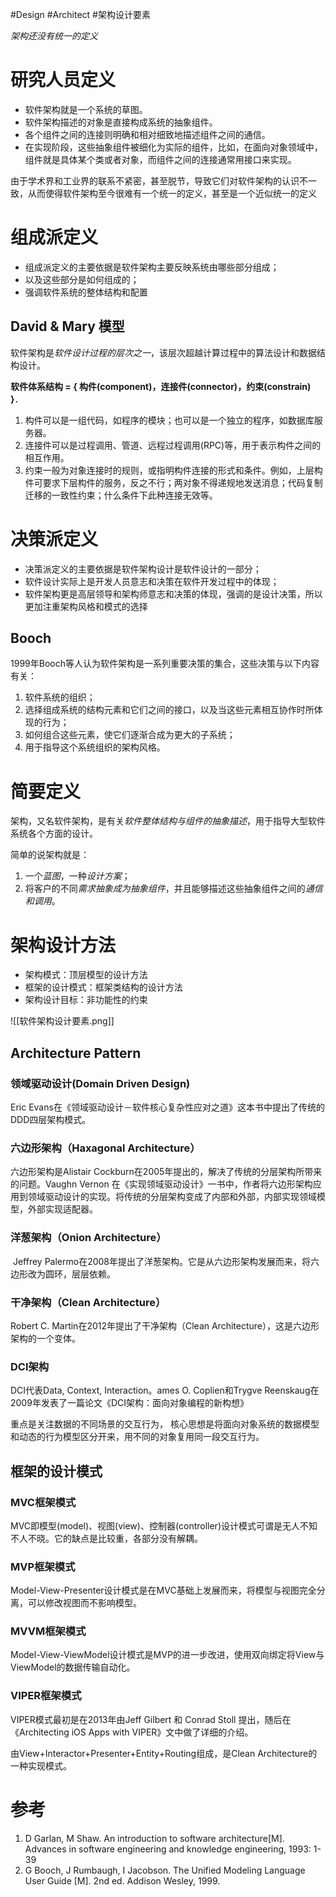 #Design #Architect #架构设计要素

*架构还没有统一的定义*

# 研究人员定义
- 软件架构就是一个系统的草图。
- 软件架构描述的对象是直接构成系统的抽象组件。
- 各个组件之间的连接则明确和相对细致地描述组件之间的通信。
- 在实现阶段，这些抽象组件被细化为实际的组件，比如，在面向对象领域中，组件就是具体某个类或者对象，而组件之间的连接通常用接口来实现。

由于学术界和工业界的联系不紧密，甚至脱节，导致它们对软件架构的认识不一致，从而使得软件架构至今很难有一个统一的定义，甚至是一个近似统一的定义

# 组成派定义
- 组成派定义的主要依据是软件架构主要反映系统由哪些部分组成；
- 以及这些部分是如何组成的；
- 强调软件系统的整体结构和配置

## David & Mary 模型
软件架构是*软件设计过程的层次之一*，该层次超越计算过程中的算法设计和数据结构设计。

**软件体系结构 = { 构件(component)，连接件(connector)，约束(constrain) }**．

1. 构件可以是一组代码，如程序的模块；也可以是一个独立的程序，如数据库服务器。
2. 连接件可以是过程调用、管道、远程过程调用(RPC)等，用于表示构件之间的相互作用。
3. 约束一般为对象连接时的规则，或指明构件连接的形式和条件。例如，上层构件可要求下层构件的服务，反之不行；两对象不得递规地发送消息；代码复制迁移的一致性约束；什么条件下此种连接无效等。

# 决策派定义
- 决策派定义的主要依据是软件架构设计是软件设计的一部分；
- 软件设计实际上是开发人员意志和决策在软件开发过程中的体现；
- 软件架构更是高层领导和架构师意志和决策的体现，强调的是设计决策，所以更加注重架构风格和模式的选择

## Booch 
1999年Booch等人认为软件架构是一系列重要决策的集合，这些决策与以下内容有关：
1. 软件系统的组织；
2. 选择组成系统的结构元素和它们之间的接口，以及当这些元素相互协作时所体现的行为；
3. 如何组合这些元素，使它们逐渐合成为更大的子系统；
4. 用于指导这个系统组织的架构风格。

# 简要定义
架构，又名软件架构，是有关*软件整体结构与组件的抽象描述*，用于指导大型软件系统各个方面的设计。

简单的说架构就是：
1. 一个*蓝图*，一种*设计方案*；
2. 将客户的不同*需求抽象成为抽象组件*，并且能够描述这些抽象组件之间的*通信和调用*。


# 架构设计方法
-   架构模式：顶层模型的设计方法
-   框架的设计模式：框架类结构的设计方法
-   架构设计目标：非功能性的约束

![[软件架构设计要素.png]]

## Architecture Pattern
### 领域驱动设计(Domain Driven Design)

Eric Evans在《领域驱动设计－软件核心复杂性应对之道》这本书中提出了传统的DDD四层架构模式。

### 六边形架构（Haxagonal Architecture）

六边形架构是Alistair Cockburn在2005年提出的，解决了传统的分层架构所带来的问题。Vaughn Vernon 在《实现领域驱动设计》一书中，作者将六边形架构应用到领域驱动设计的实现。将传统的分层架构变成了内部和外部，内部实现领域模型，外部实现适配器。

### 洋葱架构（Onion Architecture）

 Jeffrey Palermo在2008年提出了洋葱架构。它是从六边形架构发展而来，将六边形改为圆环，层层依赖。

### 干净架构（Clean Architecture）

Robert C. Martin在2012年提出了干净架构（Clean Architecture），这是六边形架构的一个变体。

### DCI架构

DCI代表Data, Context, Interaction。ames O. Coplien和Trygve Reenskaug在2009年发表了一篇论文《DCI架构：面向对象编程的新构想》

重点是关注数据的不同场景的交互行为， 核心思想是将面向对象系统的数据模型和动态的行为模型区分开来，用不同的对象复用同一段交互行为。


## 框架的设计模式
### MVC框架模式

MVC即模型(model)、视图(view)、控制器(controller)设计模式可谓是无人不知不人不晓。它的缺点是比较重，各部分没有解耦。

### MVP框架模式

Model-View-Presenter设计模式是在MVC基础上发展而来，将模型与视图完全分离，可以修改视图而不影响模型。

### MVVM框架模式

Model-View-ViewModel设计模式是MVP的进一步改进，使用双向绑定将View与ViewModel的数据传输自动化。

### VIPER框架模式

VIPER模式最初是在2013年由Jeff Gilbert 和 Conrad Stoll 提出，随后在《Architecting iOS Apps with VIPER》文中做了详细的介绍。

由View+Interactor+Presenter+Entity+Routing组成，是Clean Architecture的一种实现模式。


# 参考
1. D Garlan, M Shaw. An introduction to software architecture[M]. Advances in software engineering and knowledge engineering, 1993: 1-39
2. G Booch, J Rumbaugh, I Jacobson. The Unified Modeling Language User Guide [M]. 2nd ed. Addison Wesley, 1999.
